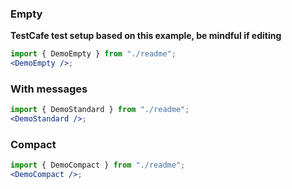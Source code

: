### Empty

**TestCafe test setup based on this example, be mindful if editing**

```jsx harmony
import { DemoEmpty } from "./readme";
<DemoEmpty />;
```

### With messages

```jsx harmony
import { DemoStandard } from "./readme";
<DemoStandard />;
```

### Compact

```jsx harmony
import { DemoCompact } from "./readme";
<DemoCompact />;
```
